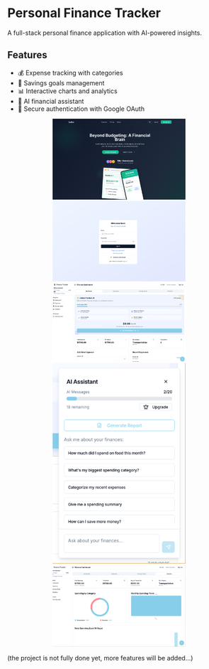 # Personal Finance Tracker

A full-stack personal finance application with AI-powered insights.

## Features

- 💰 Expense tracking with categories
- 🎯 Savings goals management
- 📊 Interactive charts and analytics
- 🤖 AI financial assistant
- 🔐 Secure authentication with Google OAuth



<div align="center">
  <img src="./screenshots/landing.png" width="300"/>
  <img src="./screenshots/ui2.png" width="300"/>
  <img src="./screenshots/ui3.png" width="300"/>
  <img src="./screenshots/ui4.png" width="300"/>
  <img src="./screenshots/ui5.png" width="300"/>
</div>


(the project is not fully done yet, more features will be added...)
